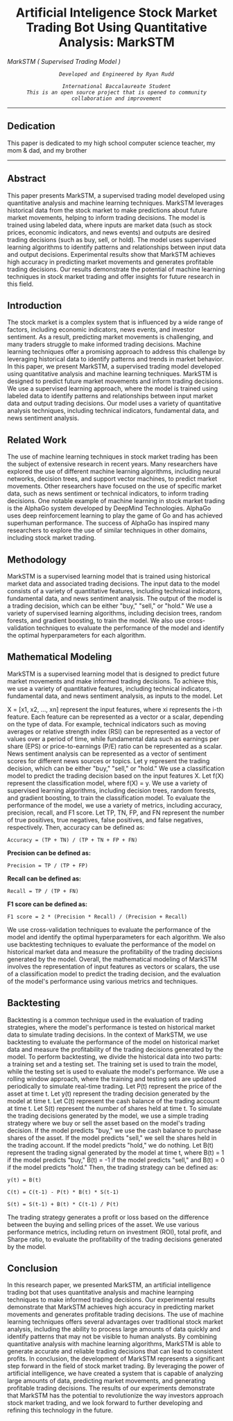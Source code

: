 <h1 align="center">Artificial Inteligence Stock Market Trading Bot Using Quantitative Analysis: MarkSTM</h1>

<i align="center" text-align="center">
    MarkSTM ( Supervised Trading Model )

    Developed and Engineered by Ryan Rudd

    International Baccalaureate Student
    This is an open source project that is opened to community collaboration and improvement

</i>

* * *

## Dedication

This paper is dedicated to my high school computer science teacher, my mom & dad, and my brother

* * *

## Abstract

This paper presents MarkSTM, a supervised trading model developed using quantitative analysis and machine learning techniques. MarkSTM leverages historical data from the stock market to make predictions about future market movements, helping to inform trading decisions. The model is trained using labeled data, where inputs are market data (such as stock prices, economic indicators, and news events) and outputs are desired trading decisions (such as buy, sell, or hold). The model uses supervised learning algorithms to identify patterns and relationships between input data and output decisions. Experimental results show that MarkSTM achieves high accuracy in predicting market movements and generates profitable trading decisions. Our results demonstrate the potential of machine learning techniques in stock market trading and offer insights for future research in this field.

## Introduction

The stock market is a complex system that is influenced by a wide range of factors, including economic indicators, news events, and investor sentiment. As a result, predicting market movements is challenging, and many traders struggle to make informed trading decisions. Machine learning techniques offer a promising approach to address this challenge by leveraging historical data to identify patterns and trends in market behavior. In this paper, we present MarkSTM, a supervised trading model developed using quantitative analysis and machine learning techniques. MarkSTM is designed to predict future market movements and inform trading decisions. We use a supervised learning approach, where the model is trained using labeled data to identify patterns and relationships between input market data and output trading decisions. Our model uses a variety of quantitative analysis techniques, including technical indicators, fundamental data, and news sentiment analysis.

## Related Work

The use of machine learning techniques in stock market trading has been the subject of extensive research in recent years. Many researchers have explored the use of different machine learning algorithms, including neural networks, decision trees, and support vector machines, to predict market movements. Other researchers have focused on the use of specific market data, such as news sentiment or technical indicators, to inform trading decisions. One notable example of machine learning in stock market trading is the AlphaGo system developed by DeepMind Technologies. AlphaGo uses deep reinforcement learning to play the game of Go and has achieved superhuman performance. The success of AlphaGo has inspired many researchers to explore the use of similar techniques in other domains, including stock market trading.

## Methodology

MarkSTM is a supervised learning model that is trained using historical market data and associated trading decisions. The input data to the model consists of a variety of quantitative features, including technical indicators, fundamental data, and news sentiment analysis. The output of the model is a trading decision, which can be either "buy," "sell," or "hold." We use a variety of supervised learning algorithms, including decision trees, random forests, and gradient boosting, to train the model. We also use cross-validation techniques to evaluate the performance of the model and identify the optimal hyperparameters for each algorithm.

## Mathematical Modeling

MarkSTM is a supervised learning model that is designed to predict future market movements and make informed trading decisions. To achieve this, we use a variety of quantitative features, including technical indicators, fundamental data, and news sentiment analysis, as inputs to the model. Let

X = \[x1, x2, ..., xn\] represent the input features, where xi represents the i-th feature. Each feature can be represented as a vector or a scalar, depending on the type of data. For example, technical indicators such as moving averages or relative strength index (RSI) can be represented as a vector of values over a period of time, while fundamental data such as earnings per share (EPS) or price-to-earnings (P/E) ratio can be represented as a scalar. News sentiment analysis can be represented as a vector of sentiment scores for different news sources or topics. Let y represent the trading decision, which can be either "buy," "sell," or "hold." We use a classification model to predict the trading decision based on the input features X. Let f(X) represent the classification model, where f(X) = y. We use a variety of supervised learning algorithms, including decision trees, random forests, and gradient boosting, to train the classification model. To evaluate the performance of the model, we use a variety of metrics, including accuracy, precision, recall, and F1 score. Let TP, TN, FP, and FN represent the number of true positives, true negatives, false positives, and false negatives, respectively. Then, accuracy can be defined as:


`Accuracy = (TP + TN) / (TP + TN + FP + FN)`

**Precision can be defined as:**

`Precision = TP / (TP + FP)`

**Recall can be defined as:**

`Recall = TP / (TP + FN)`

**F1 score can be defined as:**

`F1 score = 2 * (Precision * Recall) / (Precision + Recall)`

We use cross-validation techniques to evaluate the performance of the model and identify the optimal hyperparameters for each algorithm. We also use backtesting techniques to evaluate the performance of the model on historical market data and measure the profitability of the trading decisions generated by the model. Overall, the mathematical modeling of MarkSTM involves the representation of input features as vectors or scalars, the use of a classification model to predict the trading decision, and the evaluation of the model's performance using various metrics and techniques.

## Backtesting

Backtesting is a common technique used in the evaluation of trading strategies, where the model's performance is tested on historical market data to simulate trading decisions. In the context of MarkSTM, we use backtesting to evaluate the performance of the model on historical market data and measure the profitability of the trading decisions generated by the model. To perform backtesting, we divide the historical data into two parts: a training set and a testing set. The training set is used to train the model, while the testing set is used to evaluate the model's performance. We use a rolling window approach, where the training and testing sets are updated periodically to simulate real-time trading. Let P(t) represent the price of the asset at time t. Let y(t) represent the trading decision generated by the model at time t. Let C(t) represent the cash balance of the trading account at time t. Let S(t) represent the number of shares held at time t. To simulate the trading decisions generated by the model, we use a simple trading strategy where we buy or sell the asset based on the model's trading decision. If the model predicts "buy," we use the cash balance to purchase shares of the asset. If the model predicts "sell," we sell the shares held in the trading account. If the model predicts "hold," we do nothing. Let B(t) represent the trading signal generated by the model at time t, where B(t) = 1 if the model predicts "buy," B(t) = -1 if the model predicts "sell," and B(t) = 0 if the model predicts "hold." Then, the trading strategy can be defined as:

`y(t) = B(t)`

`C(t) = C(t-1) - P(t) * B(t) * S(t-1)`

`S(t) = S(t-1) + B(t) * C(t-1) / P(t)`

The trading strategy generates a profit or loss based on the difference between the buying and selling prices of the asset. We use various performance metrics, including return on investment (ROI), total profit, and Sharpe ratio, to evaluate the profitability of the trading decisions generated by the model.

## Conclusion

In this research paper, we presented MarkSTM, an artificial intelligence trading bot that uses quantitative analysis and machine learnping techniques to make informed trading decisions. Our experimental results demonstrate that MarkSTM achieves high accuracy in predicting market movements and generates profitable trading decisions. The use of machine learning techniques offers several advantages over traditional stock market analysis, including the ability to process large amounts of data quickly and identify patterns that may not be visible to human analysts. By combining quantitative analysis with machine learning algorithms, MarkSTM is able to generate accurate and reliable trading decisions that can lead to consistent profits. In conclusion, the development of MarkSTM represents a significant step forward in the field of stock market trading. By leveraging the power of artificial intelligence, we have created a system that is capable of analyzing large amounts of data, predicting market movements, and generating profitable trading decisions. The results of our experiments demonstrate that MarkSTM has the potential to revolutionize the way investors approach stock market trading, and we look forward to further developing and refining this technology in the future.